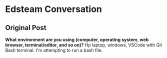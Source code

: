 # **Edsteam Conversation**
## Original Post

**What environment are you using (computer, operating system, web browser, terminal/editor, and so on)?**
Hp laptop, windows, VSCode with Git Bash terminal. I'm attempting to run a bash file.
